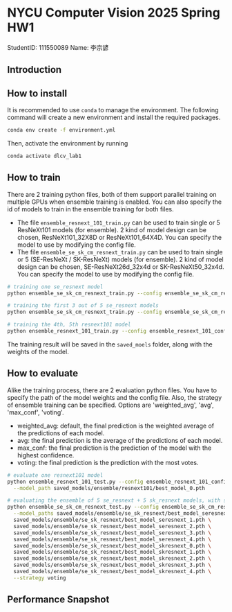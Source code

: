 # NYCU Computer Vision 2025 Spring HW1

StudentID: 111550089
Name: 李宗諺

## Introduction

## How to install

It is recommended to use `conda` to manage the environment. The following command will create a new environment and install the required packages.

```bash
conda env create -f environment.yml
```

Then, activate the environment by running

```bash
conda activate dlcv_lab1
```

## How to train

There are 2 training python files, both of them support parallel training on multiple GPUs when ensemble training is enabled. You can also specify the id of models to train in the ensemble training for both files.
- The file `ensemble_resnext_101_train.py` can be used to train single or 5 ResNeXt101 models (for ensemble). 2 kind of model design can be chosen, ResNeXt101_32X8D or ResNeXt101_64X4D. You can specify the model to use by modifying the config file.
- The file `ensemble_se_sk_cm_resnext_train.py` can be used to train single or 5 (SE-ResNeXt / SK-ResNeXt) models (for ensemble). 2 kind of model design can be chosen, SE-ResNeXt26d_32x4d or SK-ResNeXt50_32x4d. You can specify the model to use by modifying the config file.

```bash
# training one se_resnext model
python ensemble_se_sk_cm_resnext_train.py --config ensemble_se_sk_cm_resnext_config.txt --models_to_train 0

# training the first 3 out of 5 se_resnext models
python ensemble_se_sk_cm_resnext_train.py --config ensemble_se_sk_cm_resnext_config.txt --models_to_train 0,1,2

# training the 4th, 5th resnext101 model
python ensemble_resnext_101_train.py --config ensemble_resnext_101_config.txt --models_to_train 4,5
```

The training result will be saved in the `saved_moels` folder, along with the weights of the model.

## How to evaluate

Alike the training process, there are 2 evaluation python files. You have to specify the path of the model weights and the config file. Also, the strategy of ensemble training can be specified. Options are 'weighted_avg', 'avg', 'max_conf', 'voting'.
- weighted_avg: default, the final prediction is the weighted average of the predictions of each model.
- avg: the final prediction is the average of the predictions of each model.
- max_conf: the final prediction is the prediction of the model with the highest confidence.
- voting: the final prediction is the prediction with the most votes.

```bash
# evaluate one resnext101 model
python ensemble_resnext_101_test.py --config ensemble_resnext_101_config.txt \
  --model_path saved_models/ensemble/resnext101/best_model_0.pth

# evaluating the ensemble of 5 se_resnext + 5 sk_resnext models, with strategy 'voting'
python ensemble_se_sk_cm_resnext_test.py --config ensemble_se_sk_cm_resnext_config.txt \
  --model_paths saved_models/ensemble/se_sk_resnext/best_model_seresnext_0.pth \
  saved_models/ensemble/se_sk_resnext/best_model_seresnext_1.pth \
  saved_models/ensemble/se_sk_resnext/best_model_seresnext_2.pth \
  saved_models/ensemble/se_sk_resnext/best_model_seresnext_3.pth \
  saved_models/ensemble/se_sk_resnext/best_model_seresnext_4.pth \
  saved_models/ensemble/se_sk_resnext/best_model_skresnext_0.pth \
  saved_models/ensemble/se_sk_resnext/best_model_skresnext_1.pth \
  saved_models/ensemble/se_sk_resnext/best_model_skresnext_2.pth \
  saved_models/ensemble/se_sk_resnext/best_model_skresnext_3.pth \
  saved_models/ensemble/se_sk_resnext/best_model_skresnext_4.pth \
  --strategy voting
```

## Performance Snapshot